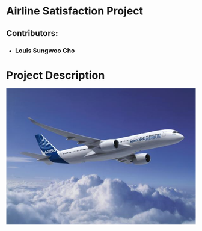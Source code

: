 # Airline Satisfaction Project
## Contributors:
- ### Louis Sungwoo Cho
# Project Description
![Alt text](img/a350.png)

